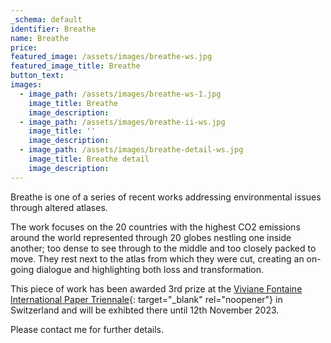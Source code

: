 ```yaml
---
_schema: default
identifier: Breathe
name: Breathe
price:
featured_image: /assets/images/breathe-ws.jpg
featured_image_title: Breathe
button_text:
images:
  - image_path: /assets/images/breathe-ws-1.jpg
    image_title: Breathe
    image_description:
  - image_path: /assets/images/breathe-ii-ws.jpg
    image_title: ''
    image_description:
  - image_path: /assets/images/breathe-detail-ws.jpg
    image_title: Breathe detail
    image_description:
---
```

Breathe is one of a series of recent works addressing environmental issues through altered atlases.

The work focuses on the 20 countries with the highest CO2 emissions around the world represented through 20 globes nestling one inside another; too dense to see through to the middle and too closely packed to move. They rest next to the atlas from which they were cut, creating an on-going dialogue and highlighting both loss and transformation.

This piece of work has been awarded 3rd prize at the [Viviane Fontaine International Paper Triennale](https://www.musee-charmey.ch/en/expositions/11th-paper-triennial/){: target="_blank" rel="noopener"} in Switzerland and will be exhibted there until 12th November 2023.

Please contact me for further details.